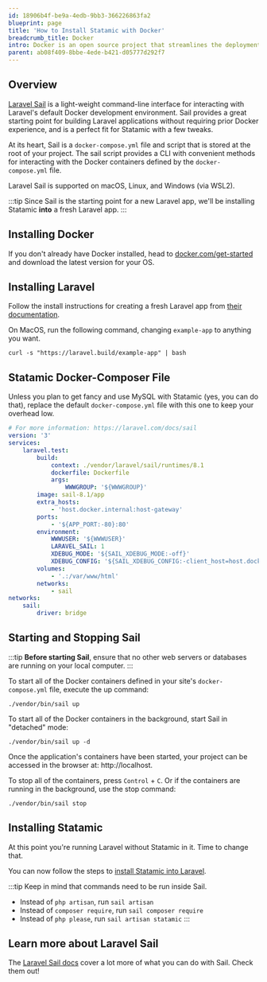 ```yaml
---
id: 18906b4f-be9a-4edb-9bb3-366226863fa2
blueprint: page
title: 'How to Install Statamic with Docker'
breadcrumb_title: Docker
intro: Docker is an open source project that streamlines the deployment of an application (or OS) inside a Linux Container. Any dockerized image can run on any machine that is running Docker. You can run Statamic with Docker and never have to configure PHP, Nginx, Apache, or anything else on your local machine.
parent: ab08f409-8bbe-4ede-b421-d05777d292f7
---
```

## Overview
[Laravel Sail](https://laravel.com/docs/9.x/sail) is a light-weight command-line interface for interacting with Laravel's default Docker development environment. Sail provides a great starting point for building Laravel applications without requiring prior Docker experience, and is a perfect fit for Statamic with a few tweaks.

At its heart, Sail is a `docker-compose.yml` file and script that is stored at the root of your project. The sail script provides a CLI with convenient methods for interacting with the Docker containers defined by the `docker-compose.yml` file.

Laravel Sail is supported on macOS, Linux, and Windows (via WSL2).

:::tip
Since Sail is the starting point for a new Laravel app, we'll be installing Statamic **into** a fresh Laravel app.
:::

## Installing Docker

If you don't already have Docker installed, head to [docker.com/get-started](https://www.docker.com/get-started) and download the latest version for your OS.

## Installing Laravel

Follow the install instructions for creating a fresh Laravel app from [their documentation](https://laravel.com/docs/9.x#your-first-laravel-project).

On MacOS, run the following command, changing `example-app` to anything you want.

```shell
curl -s "https://laravel.build/example-app" | bash
```

## Statamic Docker-Composer File

Unless you plan to get fancy and use MySQL with Statamic (yes, you can do that), replace the default `docker-compose.yml` file with this one to keep your overhead low.

``` yaml
# For more information: https://laravel.com/docs/sail
version: '3'
services:
    laravel.test:
        build:
            context: ./vendor/laravel/sail/runtimes/8.1
            dockerfile: Dockerfile
            args:
                WWWGROUP: '${WWWGROUP}'
        image: sail-8.1/app
        extra_hosts:
            - 'host.docker.internal:host-gateway'
        ports:
            - '${APP_PORT:-80}:80'
        environment:
            WWWUSER: '${WWWUSER}'
            LARAVEL_SAIL: 1
            XDEBUG_MODE: '${SAIL_XDEBUG_MODE:-off}'
            XDEBUG_CONFIG: '${SAIL_XDEBUG_CONFIG:-client_host=host.docker.internal}'
        volumes:
            - '.:/var/www/html'
        networks:
            - sail
networks:
    sail:
        driver: bridge
```

## Starting and Stopping Sail

:::tip
**Before starting Sail**, ensure that no other web servers or databases are running on your local computer.
:::

To start all of the Docker containers defined in your site's `docker-compose.yml` file, execute the up command:

``` shell
./vendor/bin/sail up
```

To start all of the Docker containers in the background, start Sail in "detached" mode:

``` shell
./vendor/bin/sail up -d
```

Once the application's containers have been started, your project can be accessed in the browser at: http://localhost.

To stop all of the containers, press `Control` + `C`. Or if the containers are running in the background, use the stop command:

``` shell
./vendor/bin/sail stop
```

## Installing Statamic

At this point you're running Laravel without Statamic in it. Time to change that.

You can now follow the steps to [install Statamic into Laravel](/installing/laravel#install-statamic).

:::tip
Keep in mind that  commands need to be run inside Sail.

- Instead of `php artisan`, run `sail artisan`
- Instead of `composer require`, run `sail composer require`
- Instead of `php please`, run `sail artisan statamic`
:::


## Learn more about Laravel Sail

The [Laravel Sail docs](https://laravel.com/docs/9.x/sail) cover a lot more of what you can do with Sail. Check them out!
